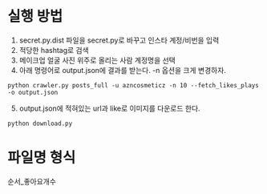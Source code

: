 # 실행 방법
1. secret.py.dist 파일을 secret.py로 바꾸고 인스타 계정/비번을 입력
2. 적당한 hashtag로 검색
3. 메이크업 얼굴 사진 위주로 올리는 사람 계정명을 선택
4. 아래 명령어로 output.json에 결과를 받는다. -n 옵션을 크게 변경하자.
```
python crawler.py posts_full -u azncosmeticz -n 10 --fetch_likes_plays -o output.json 
```
5. output.json에 적혀있는 url과 like로 이미지를 다운로드 한다.
```
python download.py
```

# 파일명 형식
순서_좋아요개수